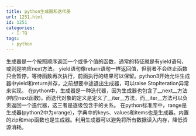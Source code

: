 ```yaml
---
title: python生成器和迭代器
url: 1251.html
id: 1251
categories:
  - I·TQ
tags:
  - python
---
```


生成器是一个按照顺序返回一个或多个值的函数，通常的特征就是有yield语句，或则是响应next方法。 yield语句像return语句一样返回值，但前者不会终止函数只会暂停，等待函数再次执行，前面执行的结果可以保留。python3开始允许生成器中yield和return并存，之前想要中途退出生成器，可以raise StopIteration异常来实现。 在python中，生成器是一种迭代器，因为生成器也包含了\_\_next\_\_方法(响应next函数)。而迭代对象的定义是定义了\_\_iter\_\_方法，而\_\_iter\_\_方法可以负责返回一个迭代器，这三者是逐级包含于的关系。 在python标准库中，range是生成器(python2中为xrange)，字典中的keys、values和items也是生成器。内置的zip和map函数也是生成器。利用生成器可以避免将所有数据读入内存，降低资源消耗。